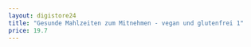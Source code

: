 ```yaml
---
layout: digistore24
title: "Gesunde Mahlzeiten zum Mitnehmen - vegan und glutenfrei 1"
price: 19.7
---
```


